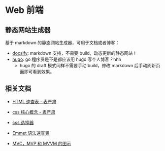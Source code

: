 # Web 前端


## 静态网站生成器

基于 markdown 的静态网站生成器，可用于文档或者博客：

- [docsify](https://github.com/docsifyjs/docsify): markdown 支持，不需要 build，动态更新的静态网站！
- [hugo](https://github.com/gohugoio/hugo): go 程序员是不是都应该用 hugo 写个人博客？hhh
  - hugo 的 draft 模式同样不需要手动 build，修改 markdown 后手动刷新页面即可看到效果。

## 相关文档

- [HTML 速查表 - 表严肃](https://biaoyansu.com/6.cheatsheet)
- [css 核心概念 - 表严肃](https://biaoyansu.com/9.core)
- [css 选择器](https://www.cnblogs.com/kirito-c/p/9255530.html#css-%E9%80%89%E6%8B%A9%E5%99%A8)
- [Emmet 语法速查表](https://www.w3cplus.com/tools/emmet-cheat-sheet.html)

- [MVC，MVP 和 MVVM 的图示](http://www.ruanyifeng.com/blog/2015/02/mvcmvp_mvvm.html)


